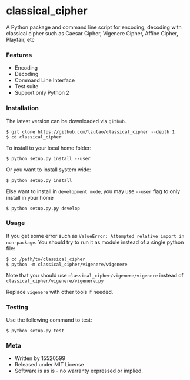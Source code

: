 # classical_cipher

A Python package and command line script for encoding,
decoding with classical cipher such as Caesar Cipher,
Vigenere Cipher, Affine Cipher, Playfair, etc

### Features

- Encoding
- Decoding
- Command Line Interface
- Test suite
- Support only Python 2

### Installation

The latest version can be downloaded via `github`.
```
$ git clone https://github.com/lzutao/classical_cipher --depth 1
$ cd classical_cipher
```

To install to your local home folder:
```
$ python setup.py install --user
```

Or you want to install system wide:

```
$ python setup.py install
```

Else want to install in `development mode`, you may use `--user` flag to
only install in your home
```
$ python setup.py.py develop
```

### Usage

If you get some error such as `ValueError: Attempted relative import in non-package`.
You should try to run it as module instead of a single python file:
```
$ cd /path/to/classical_cipher
$ python -m classical_cipher/vigenere/vigenere
```

Note that you should use `classical_cipher/vigenere/vigenere` instead of `classical_cipher/vigenere/vigenere.py`

Replace `vigenere` with other tools if needed.

### Testing

Use the following command to test:
```
$ python setup.py test
```

### Meta

- Written by 15520599
- Released under MIT License
- Software is as is - no warranty expressed or implied.

